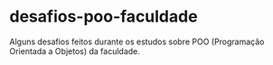 # desafios-poo-faculdade
Alguns desafios feitos durante os estudos sobre POO (Programação Orientada a Objetos)  da faculdade.
